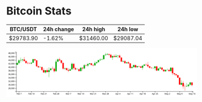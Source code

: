 # Bitcoin Stats

BTC/USDT|24h change|24h high|24h low|
|---|---|---|---|
|$29783.90|-1.62%|$31460.00|$29087.04|

<img src="./chart.svg">
